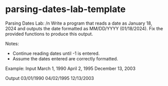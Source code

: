 # parsing-dates-lab-template
Parsing Dates Lab: /n
Write a program that reads a date as January 18, 2024 and outputs the date formatted as MM/DD/YYYY (01/18/2024).
Fix the provided functions to produce this output.

Notes:
- Continue reading dates until -1 is entered.
- Assume the dates entered are correctly formatted.

Example:
Input
March 1, 1990
April 2, 1995
December 13, 2003

Output
03/01/1990
04/02/1995
12/13/2003
